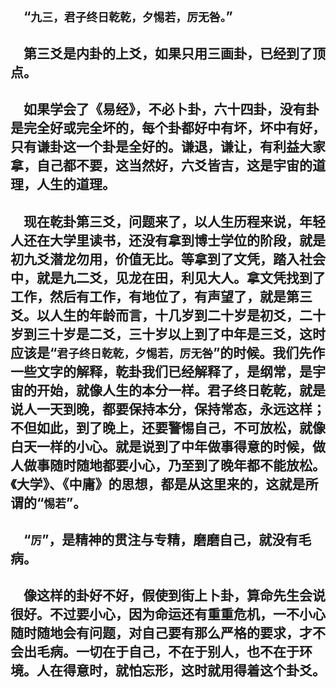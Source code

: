 &emsp;“``九三，君子终日乾乾，夕惕若，厉无咎。``”
---
&emsp;第三爻是内卦的上爻，如果只用三画卦，已经到了顶点。
---
&emsp;如果学会了《易经》，不必卜卦，六十四卦，没有卦是完全好或完全坏的，每个卦都好中有坏，坏中有好，只有谦卦这一个卦是全好的。谦退，谦让，有利益大家拿，自己都不要，这当然好，六爻皆吉，这是宇宙的道理，人生的道理。
---
&emsp;现在乾卦第三爻，问题来了，以人生历程来说，年轻人还在大学里读书，还没有拿到博士学位的阶段，就是初九爻潜龙勿用，价值无比。等拿到了文凭，踏入社会中，就是九二爻，见龙在田，利见大人。拿文凭找到了工作，然后有工作，有地位了，有声望了，就是第三爻。以人生的年龄而言，十几岁到二十岁是初爻，二十岁到三十岁是二爻，三十岁以上到了中年是三爻，这时应该是“``君子终日乾乾，夕惕若，厉无咎``”的时候。我们先作一些文字的解释，乾卦我们已经解释了，是纲常，是宇宙的开始，就像人生的本分一样。君子终日乾乾，就是说人一天到晚，都要保持本分，保持常态，永远这样；不但如此，到了晚上，还要警惕自己，不可放松，就像白天一样的小心。就是说到了中年做事得意的时候，做人做事随时随地都要小心，乃至到了晚年都不能放松。《大学》、《中庸》的思想，都是从这里来的，这就是所谓的“``惕若``”。
---
&emsp;“``厉``”，是精神的贯注与专精，磨磨自己，就没有毛病。
---
&emsp;像这样的卦好不好，假使到街上卜卦，算命先生会说很好。不过要小心，因为命运还有重重危机，一不小心随时随地会有问题，对自己要有那么严格的要求，才不会出毛病。一切在于自己，不在于别人，也不在于环境。人在得意时，就怕忘形，这时就用得着这个卦爻。
---
